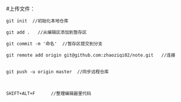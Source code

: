 #上传文件：

    git init  //初始化本地仓库

    git add .   //从编辑区添加到暂存区

    git commit -m '命名'  //暂存区提交到分支

    git remote add origin git@github.com:zhaoziqi02/note.git   //连接


    git push -u origin master  //同步远程仓库



    SHIFT+ALT+F      //整理编辑器里代码







